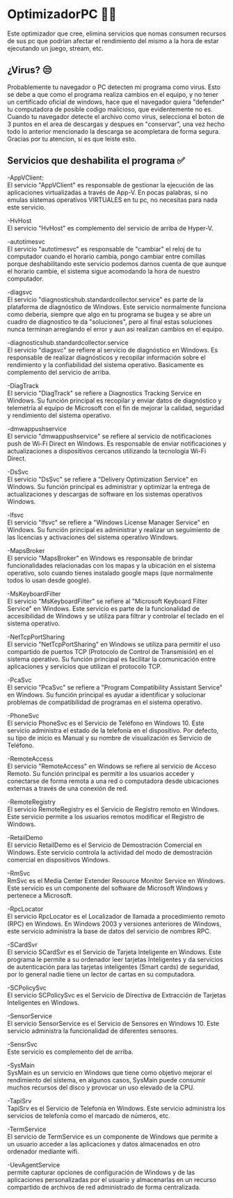 OptimizadorPC 🚀💫
=============

Este optimizador que cree, elimina servicios que nomas consumen recursos de sus pc que podrían afectar el rendimiento del mismo a la hora de estar ejecutando un juego, stream, etc.

## ¿Virus? 😒
Probablemente tu navegador o PC detecten mi programa como virus.
Esto se debe a que como el programa realiza cambios en el equipo, y no tener un certificado oficial de windows, hace que el navegador quiera "defender" tu computadora de posible codigo malicioso, que evidentemente no es.\
Cuando tu navegador detecte el archivo como virus, selecciona el boton de 3 puntos en el area de descargas y despues en "conservar", una vez hecho todo lo anterior mencionado la descarga se acompletara de forma segura.\
Gracias por tu atencion, si es que leiste esto.

## Servicios que deshabilita el programa ✅
-AppVClient:\
El servicio "AppVClient" es responsable de gestionar la ejecución de las aplicaciones virtualizadas a través de App-V. En pocas palabras, si no emulas sistemas operativos VIRTUALES en tu pc, no necesitas para nada este servicio.

-HvHost\
El servicio "HvHost" es complemento del servicio de arriba de Hyper-V.

-autotimesvc\
El servicio "autotimesvc" es responsable de "cambiar" el reloj de tu computador cuando el horario cambia, pongo cambiar entre comillas porque deshabilitando este servicio podemos darnos cuenta de que aunque el horario cambie, el sistema sigue acomodando la hora de nuestro computador.

-diagsvc\
El servicio "diagnosticshub.standardcollector.service" es parte de la plataforma de diagnóstico de Windows. Este servicio normalmente funciona como deberia, siempre que algo en tu programa se bugea y se abre un cuadro de diagnostico te da "soluciones", pero al final estas soluciones nunca terminan arreglando el error y aun asi realizan cambios en el equipo.

-diagnosticshub.standardcollector.service\
El servicio "diagsvc" se refiere al servicio de diagnóstico en Windows. Es responsable de realizar diagnósticos y recopilar información sobre el rendimiento y la confiabilidad del sistema operativo. Basicamente es complemento del servicio de arriba.

-DiagTrack\
El servicio "DiagTrack" se refiere a Diagnostics Tracking Service en Windows. Su función principal es recopilar y enviar datos de diagnóstico y telemetría al equipo de Microsoft con el fin de mejorar la calidad, seguridad y rendimiento del sistema operativo.

-dmwappushservice\
El servicio "dmwappushservice" se refiere al servicio de notificaciones push de Wi-Fi Direct en Windows. Es responsable de enviar notificaciones y actualizaciones a dispositivos cercanos utilizando la tecnología Wi-Fi Direct.

-DsSvc\
El servicio "DsSvc" se refiere a "Delivery Optimization Service" en Windows. Su función principal es administrar y optimizar la entrega de actualizaciones y descargas de software en los sistemas operativos Windows.

-lfsvc\
El servicio "lfsvc" se refiere a "Windows License Manager Service" en Windows. Su función principal es administrar y realizar un seguimiento de las licencias y activaciones del sistema operativo Windows.

-MapsBroker\
El servicio "MapsBroker" en Windows es responsable de brindar funcionalidades relacionadas con los mapas y la ubicación en el sistema operativo, solo cuando tienes instalado google maps (que normalmente todos lo usan desde google).

-MsKeyboardFilter\
El servicio "MsKeyboardFilter" se refiere al "Microsoft Keyboard Filter Service" en Windows. Este servicio es parte de la funcionalidad de accesibilidad de Windows y se utiliza para filtrar y controlar el teclado en el sistema operativo.

-NetTcpPortSharing\
El servicio "NetTcpPortSharing" en Windows se utiliza para permitir el uso compartido de puertos TCP (Protocolo de Control de Transmisión) en el sistema operativo. Su función principal es facilitar la comunicación entre aplicaciones y servicios que utilizan el protocolo TCP.

-PcaSvc\
El servicio "PcaSvc" se refiere a "Program Compatibility Assistant Service" en Windows. Su función principal es ayudar a identificar y solucionar problemas de compatibilidad de programas en el sistema operativo.

-PhoneSvc\
El servicio PhoneSvc es el Servicio de Teléfono en Windows 10. Este servicio administra el estado de la telefonía en el dispositivo. Por defecto, su tipo de inicio es Manual y su nombre de visualización es Servicio de Teléfono.

-RemoteAccess\
El servicio "RemoteAccess" en Windows se refiere al servicio de Acceso Remoto. Su función principal es permitir a los usuarios acceder y conectarse de forma remota a una red o computadora desde ubicaciones externas a través de una conexión de red.

-RemoteRegistry\
El servicio RemoteRegistry es el Servicio de Registro remoto en Windows. Este servicio permite a los usuarios remotos modificar el Registro de Windows.

-RetailDemo\
El servicio RetailDemo es el Servicio de Demostración Comercial en Windows. Este servicio controla la actividad del modo de demostración comercial en dispositivos Windows.

-RmSvc\
RmSvc es el Media Center Extender Resource Monitor Service en Windows. Este servicio es un componente del software de Microsoft Windows y pertenece a Microsoft.

-RpcLocator\
El servicio RpcLocator es el Localizador de llamada a procedimiento remoto (RPC) en Windows. En Windows 2003 y versiones anteriores de Windows, este servicio administra la base de datos del servicio de nombres RPC.

-SCardSvr\
El servicio SCardSvr es el Servicio de Tarjeta Inteligente en Windows. Este programa le permite a su ordenador leer tarjetas Inteligentes y da servicios de autenticación para las tarjetas inteligentes (Smart cards) de seguridad, por lo general nadie tiene un lector de cartas en su computadora.

-SCPolicySvc\
El servicio SCPolicySvc es el Servicio de Directiva de Extracción de Tarjetas Inteligentes en Windows.

-SensorService\
El servicio SensorService es el Servicio de Sensores en Windows 10. Este servicio administra la funcionalidad de diferentes sensores.

-SensrSvc\
Este servicio es complemento del de arriba.

-SysMain\
SysMain es un servicio en Windows que tiene como objetivo mejorar el rendimiento del sistema, en algunos casos, SysMain puede consumir muchos recursos del disco y provocar un uso elevado de la CPU.

-TapiSrv\
TapiSrv es el Servicio de Telefonía en Windows. Este servicio administra los servicios de telefonía como el marcado de números, etc.

-TermService\
El servicio de TermService es un componente de Windows que permite a un usuario acceder a las aplicaciones y datos almacenados en otro ordenador mediante wifi.

-UevAgentService\
permite capturar opciones de configuración de Windows y de las aplicaciones personalizadas por el usuario y almacenarlas en un recurso compartido de archivos de red administrado de forma centralizada.
